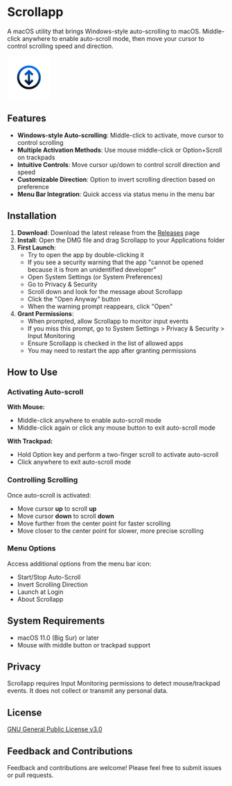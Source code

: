 # Scrollapp

<!-- [![GitHub Downloads](https://img.shields.io/github/downloads/fromis-9/scrollapp/total.svg)](https://github.com/fromis-9/scrollapp/releases)-->

A macOS utility that brings Windows-style auto-scrolling to macOS. Middle-click anywhere to enable auto-scroll mode, then move your cursor to control scrolling speed and direction.

<img src="img/scrollappicon.png" width="100" alt="Scrollapp Icon">

## Features

- **Windows-style Auto-scrolling**: Middle-click to activate, move cursor to control scrolling
- **Multiple Activation Methods**: Use mouse middle-click or Option+Scroll on trackpads
- **Intuitive Controls**: Move cursor up/down to control scroll direction and speed
- **Customizable Direction**: Option to invert scrolling direction based on preference
- **Menu Bar Integration**: Quick access via status menu in the menu bar

## Installation

1. **Download**: Download the latest release from the [Releases](https://github.com/fromis-9/scrollapp-beta/releases) page
2. **Install**: Open the DMG file and drag Scrollapp to your Applications folder
3. **First Launch**: 
   - Try to open the app by double-clicking it
   - If you see a security warning that the app "cannot be opened because it is from an unidentified developer"
   - Open System Settings (or System Preferences)
   - Go to Privacy & Security
   - Scroll down and look for the message about Scrollapp
   - Click the "Open Anyway" button 
   - When the warning prompt reappears, click "Open"
4. **Grant Permissions**:
   - When prompted, allow Scrollapp to monitor input events
   - If you miss this prompt, go to System Settings > Privacy & Security > Input Monitoring
   - Ensure Scrollapp is checked in the list of allowed apps
   - You may need to restart the app after granting permissions

## How to Use

### Activating Auto-scroll

**With Mouse:**
- Middle-click anywhere to enable auto-scroll mode
- Middle-click again or click any mouse button to exit auto-scroll mode

**With Trackpad:**
- Hold Option key and perform a two-finger scroll to activate auto-scroll
- Click anywhere to exit auto-scroll mode

### Controlling Scrolling

Once auto-scroll is activated:
- Move cursor **up** to scroll **up**
- Move cursor **down** to scroll **down**
- Move further from the center point for faster scrolling
- Move closer to the center point for slower, more precise scrolling

### Menu Options

Access additional options from the menu bar icon:
- Start/Stop Auto-Scroll
- Invert Scrolling Direction
- Launch at Login
- About Scrollapp

## System Requirements

- macOS 11.0 (Big Sur) or later
- Mouse with middle button or trackpad support

## Privacy

Scrollapp requires Input Monitoring permissions to detect mouse/trackpad events. It does not collect or transmit any personal data.

## License

[GNU General Public License v3.0](LICENSE)

## Feedback and Contributions

Feedback and contributions are welcome! Please feel free to submit issues or pull requests.
